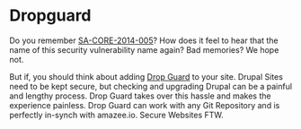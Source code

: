 # Dropguard

Do you remember [SA-CORE-2014-005](https://www.drupal.org/SA-CORE-2014-005)? How does it feel to hear that the name of this security vulnerability name again? Bad memories? We hope not.

But if, you should think about adding [Drop Guard](https://www.drop-guard.net/) to your site. Drupal Sites need to be kept secure, but checking and upgrading Drupal can be a
painful and lengthy process. Drop Guard takes over this hassle and makes the experience painless. Drop Guard can work with any Git Repository and is perfectly in-synch with amazee.io. Secure Websites FTW.
